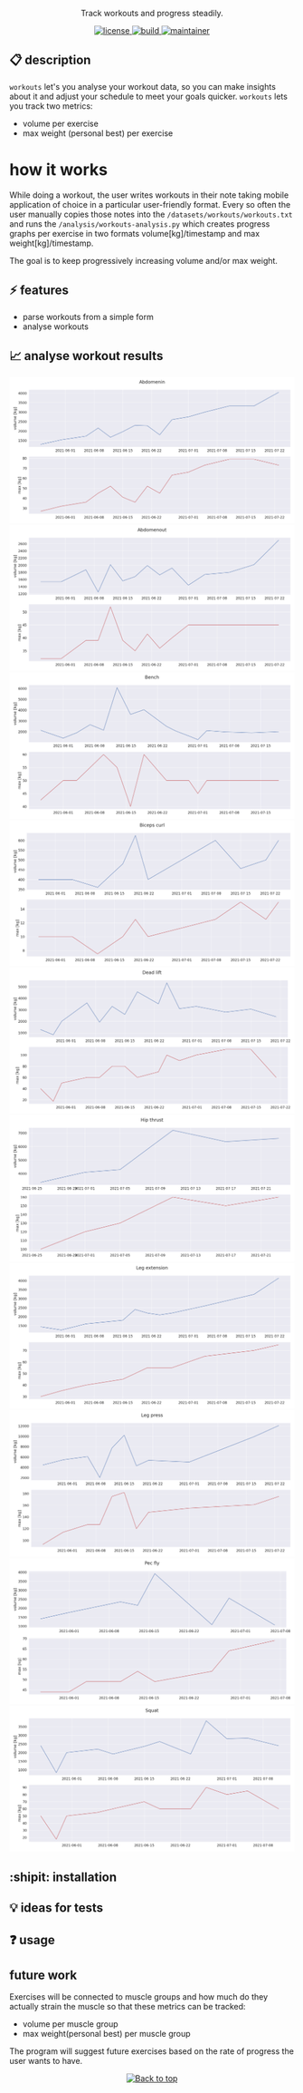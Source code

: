 <!-- <p align="center"> -->
<!--   <img src="" width="300"/> -->
<!-- </p> -->
<p align="center">Track workouts and progress steadily.</p>

<p align="center">
  <a href="https://github.com/mastermedo/workouts/LICENSE">
    <img src="https://img.shields.io/github/license/mastermedo/workouts" alt="license" title="license"/>
  </a>
  <a href="https://github.com/mastermedo/workouts">
    <img src="https://img.shields.io/github/languages/code-size/mastermedo/workouts" alt="build" title="build"/>
  </a>
  <a href="https://github.com/mastermedo/workouts/stargazers">
    <img src="https://img.shields.io/badge/maintainer-mastermedo-yellow" alt="maintainer" title="maintainer"/>
  </a>
</p>

<!-- <p align="center"> -->
<!--   <a href="https://github.com/mastermedo/workouts"> -->
<!--     <img src="https://raw.githubusercontent.com/MasterMedo/mastermedo.github.io/master/assets/img/workouts.svg" alt="demo" title="demo"/> -->
<!--   </a> -->
<!-- </p> -->

## :clipboard: description
`workouts` let's you analyse your workout data, so you can make insights about it and adjust your schedule to meet your goals quicker. `workouts` lets you track two metrics:

- volume per exercise
- max weight (personal best) per exercise

# how it works
While doing a workout, the user writes workouts in their note taking mobile application of choice in a particular user-friendly format. Every so often the user manually copies those notes into the `/datasets/workouts/workouts.txt` and runs the `/analysis/workouts-analysis.py` which creates progress graphs per exercise in two formats volume[kg]/timestamp and max weight[kg]/timestamp.

The goal is to keep progressively increasing volume and/or max weight.

## :zap: features
- parse workouts from a simple form
- analyse workouts

## :chart_with_upwards_trend: analyse workout results
![](./img/abdomenin.png)
![](./img/abdomenout.png)
![](./img/bench.png)
![](./img/biceps_curl.png)
![](./img/dead_lift.png)
![](./img/hip_thrust.png)
![](./img/leg_extension.png)
![](./img/leg_press.png)
![](./img/pec_fly.png)
![](./img/squat.png)
## :shipit: installation
## :bulb: ideas for tests
## :question: usage
## future work
Exercises will be connected to muscle groups and how much do they actually strain the muscle so that these metrics can be tracked:

- volume per muscle group
- max weight(personal best) per muscle group

The program will suggest future exercises based on the rate of progress the user wants to have.
<p align="center">
  <a href="#">
    <img src="https://img.shields.io/badge/⬆️back_to_top_⬆️-white" alt="Back to top" title="Back to top"/>
  </a>
</p>
